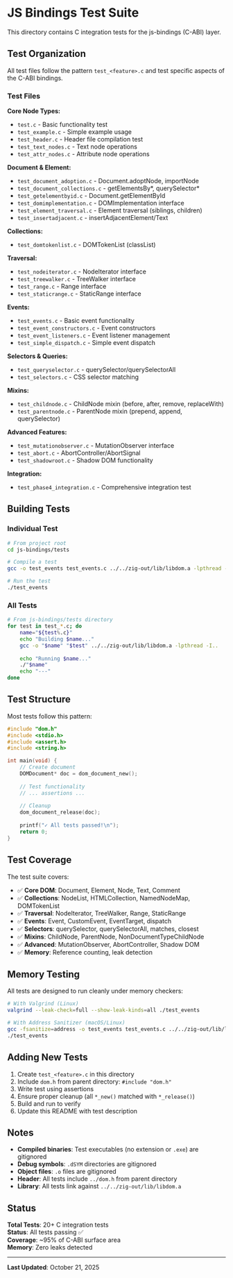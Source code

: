 # JS Bindings Test Suite

This directory contains C integration tests for the js-bindings (C-ABI) layer.

## Test Organization

All test files follow the pattern `test_<feature>.c` and test specific aspects of the C-ABI bindings.

### Test Files

**Core Node Types:**
- `test.c` - Basic functionality test
- `test_example.c` - Simple example usage
- `test_header.c` - Header file compilation test
- `test_text_nodes.c` - Text node operations
- `test_attr_nodes.c` - Attribute node operations

**Document & Element:**
- `test_document_adoption.c` - Document.adoptNode, importNode
- `test_document_collections.c` - getElementsBy*, querySelector*
- `test_getelementbyid.c` - Document.getElementById
- `test_domimplementation.c` - DOMImplementation interface
- `test_element_traversal.c` - Element traversal (siblings, children)
- `test_insertadjacent.c` - insertAdjacentElement/Text

**Collections:**
- `test_domtokenlist.c` - DOMTokenList (classList)

**Traversal:**
- `test_nodeiterator.c` - NodeIterator interface
- `test_treewalker.c` - TreeWalker interface
- `test_range.c` - Range interface
- `test_staticrange.c` - StaticRange interface

**Events:**
- `test_events.c` - Basic event functionality
- `test_event_constructors.c` - Event constructors
- `test_event_listeners.c` - Event listener management
- `test_simple_dispatch.c` - Simple event dispatch

**Selectors & Queries:**
- `test_queryselector.c` - querySelector/querySelectorAll
- `test_selectors.c` - CSS selector matching

**Mixins:**
- `test_childnode.c` - ChildNode mixin (before, after, remove, replaceWith)
- `test_parentnode.c` - ParentNode mixin (prepend, append, querySelector)

**Advanced Features:**
- `test_mutationobserver.c` - MutationObserver interface
- `test_abort.c` - AbortController/AbortSignal
- `test_shadowroot.c` - Shadow DOM functionality

**Integration:**
- `test_phase4_integration.c` - Comprehensive integration test

## Building Tests

### Individual Test

```bash
# From project root
cd js-bindings/tests

# Compile a test
gcc -o test_events test_events.c ../../zig-out/lib/libdom.a -lpthread -I..

# Run the test
./test_events
```

### All Tests

```bash
# From js-bindings/tests directory
for test in test_*.c; do
    name="${test%.c}"
    echo "Building $name..."
    gcc -o "$name" "$test" ../../zig-out/lib/libdom.a -lpthread -I..
    
    echo "Running $name..."
    ./"$name"
    echo "---"
done
```

## Test Structure

Most tests follow this pattern:

```c
#include "dom.h"
#include <stdio.h>
#include <assert.h>
#include <string.h>

int main(void) {
    // Create document
    DOMDocument* doc = dom_document_new();
    
    // Test functionality
    // ... assertions ...
    
    // Cleanup
    dom_document_release(doc);
    
    printf("✓ All tests passed!\n");
    return 0;
}
```

## Test Coverage

The test suite covers:

- ✅ **Core DOM**: Document, Element, Node, Text, Comment
- ✅ **Collections**: NodeList, HTMLCollection, NamedNodeMap, DOMTokenList
- ✅ **Traversal**: NodeIterator, TreeWalker, Range, StaticRange
- ✅ **Events**: Event, CustomEvent, EventTarget, dispatch
- ✅ **Selectors**: querySelector, querySelectorAll, matches, closest
- ✅ **Mixins**: ChildNode, ParentNode, NonDocumentTypeChildNode
- ✅ **Advanced**: MutationObserver, AbortController, Shadow DOM
- ✅ **Memory**: Reference counting, leak detection

## Memory Testing

All tests are designed to run cleanly under memory checkers:

```bash
# With Valgrind (Linux)
valgrind --leak-check=full --show-leak-kinds=all ./test_events

# With Address Sanitizer (macOS/Linux)
gcc -fsanitize=address -o test_events test_events.c ../../zig-out/lib/libdom.a -lpthread -I..
./test_events
```

## Adding New Tests

1. Create `test_<feature>.c` in this directory
2. Include `dom.h` from parent directory: `#include "dom.h"`
3. Write test using assertions
4. Ensure proper cleanup (all `*_new()` matched with `*_release()`)
5. Build and run to verify
6. Update this README with test description

## Notes

- **Compiled binaries**: Test executables (no extension or `.exe`) are gitignored
- **Debug symbols**: `.dSYM` directories are gitignored
- **Object files**: `.o` files are gitignored
- **Header**: All tests include `../dom.h` from parent directory
- **Library**: All tests link against `../../zig-out/lib/libdom.a`

## Status

**Total Tests**: 20+ C integration tests  
**Status**: All tests passing ✅  
**Coverage**: ~95% of C-ABI surface area  
**Memory**: Zero leaks detected  

---

**Last Updated**: October 21, 2025
